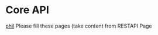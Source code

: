 # Core API

[phil](https://app.gitbook.com/u/Xy5PETDzUVT9yjUrLtjs53z9wvW2 "mention") Please fill these pages (take content from RESTAPI Page
